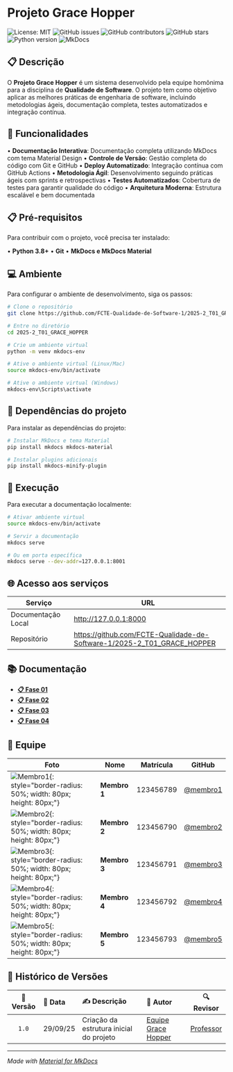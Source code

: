 # Projeto Grace Hopper

![License: MIT](https://img.shields.io/badge/License-MIT-yellow.svg)
![GitHub issues](https://img.shields.io/github/issues/FCTE-Qualidade-de-Software-1/2025-2_T01_GRACE_HOPPER)
![GitHub contributors](https://img.shields.io/github/contributors/FCTE-Qualidade-de-Software-1/2025-2_T01_GRACE_HOPPER)
![GitHub stars](https://img.shields.io/github/stars/FCTE-Qualidade-de-Software-1/2025-2_T01_GRACE_HOPPER)
![Python version](https://img.shields.io/badge/python-3.8%2B-blue)
![MkDocs](https://img.shields.io/badge/docs-mkdocs%20material-blue)

## 📋 Descrição

O **Projeto Grace Hopper** é um sistema desenvolvido pela equipe homônima para a disciplina de **Qualidade de Software**. O projeto tem como objetivo aplicar as melhores práticas de engenharia de software, incluindo metodologias ágeis, documentação completa, testes automatizados e integração contínua.

## 📎 Funcionalidades

• **Documentação Interativa**: Documentação completa utilizando MkDocs com tema Material Design
• **Controle de Versão**: Gestão completa do código com Git e GitHub
• **Deploy Automatizado**: Integração contínua com GitHub Actions
• **Metodologia Ágil**: Desenvolvimento seguindo práticas ágeis com sprints e retrospectivas
• **Testes Automatizados**: Cobertura de testes para garantir qualidade do código
• **Arquitetura Moderna**: Estrutura escalável e bem documentada

## 📋 Pré-requisitos

Para contribuir com o projeto, você precisa ter instalado:

• **Python 3.8+**
• **Git**
• **MkDocs e MkDocs Material**

## 💻 Ambiente

Para configurar o ambiente de desenvolvimento, siga os passos:

```bash
# Clone o repositório
git clone https://github.com/FCTE-Qualidade-de-Software-1/2025-2_T01_GRACE_HOPPER.git

# Entre no diretório
cd 2025-2_T01_GRACE_HOPPER

# Crie um ambiente virtual
python -m venv mkdocs-env

# Ative o ambiente virtual (Linux/Mac)
source mkdocs-env/bin/activate

# Ative o ambiente virtual (Windows)
mkdocs-env\Scripts\activate
```

## 📁 Dependências do projeto

Para instalar as dependências do projeto:

```bash
# Instalar MkDocs e tema Material
pip install mkdocs mkdocs-material

# Instalar plugins adicionais
pip install mkdocs-minify-plugin
```

## 💾 Execução

Para executar a documentação localmente:

```bash
# Ativar ambiente virtual
source mkdocs-env/bin/activate

# Servir a documentação
mkdocs serve

# Ou em porta específica
mkdocs serve --dev-addr=127.0.0.1:8001
```

## 🌐 Acesso aos serviços

| Serviço | URL |
|---------|-----|
| Documentação Local | http://127.0.0.1:8000 |
| Repositório | https://github.com/FCTE-Qualidade-de-Software-1/2025-2_T01_GRACE_HOPPER |

## 📚 Documentação

- **[📋 Fase 01](fases/fases01.md)** 
- **[📋 Fase 02](fases/fases02.md)**  
- **[📋 Fase 03](fases/fases03.md)**  
- **[📋 Fase 04](fases/fases04.md)** 

## 👥 Equipe

| Foto | Nome | Matrícula | GitHub |
|------|------|-----------|--------|
| ![Membro1](https://github.com/membro1.png){: style="border-radius: 50%; width: 80px; height: 80px;"} | **Membro 1** | 123456789 | [@membro1](https://github.com/membro1) |
| ![Membro2](https://github.com/membro2.png){: style="border-radius: 50%; width: 80px; height: 80px;"} | **Membro 2** | 123456790 | [@membro2](https://github.com/membro2) |
| ![Membro3](https://github.com/membro3.png){: style="border-radius: 50%; width: 80px; height: 80px;"} | **Membro 3** | 123456791 | [@membro3](https://github.com/membro3) |
| ![Membro4](https://github.com/membro4.png){: style="border-radius: 50%; width: 80px; height: 80px;"} | **Membro 4** | 123456792 | [@membro4](https://github.com/membro4) |
| ![Membro5](https://github.com/membro5.png){: style="border-radius: 50%; width: 80px; height: 80px;"} | **Membro 5** | 123456793 | [@membro5](https://github.com/membro5) |

## 📅 Histórico de Versões

| 📌 Versão | 📆 Data | ✍️ Descrição | 👤 Autor | 🔍 Revisor |
|:--------:|:-------|:-------------|:--------|:-----------:|
|`1.0`|29/09/25|Criação da estrutura inicial do projeto|[Equipe Grace Hopper](https://github.com/FCTE-Qualidade-de-Software-1/2025-2_T01_GRACE_HOPPER)|[Professor](https://github.com/) |

---

*Made with [Material for MkDocs](https://squidfunk.github.io/mkdocs-material/)*
